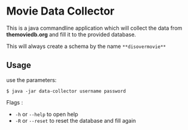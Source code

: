 # Movie Data Collector

This is a java commandline application which will collect
the data from **themoviedb.org** and fill it to the provided database.

This will always create a schema by the name `**disovermovie**`

## Usage

use the parameters:
    
    
    $ java -jar data-collector username password
    
    
Flags :

   * `-h` or `--help` to open help
   * `-R` or `--reset` to reset the database and fill again
